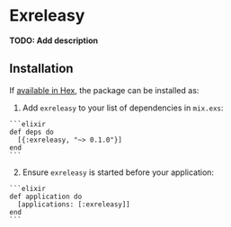 # Exreleasy

**TODO: Add description**

## Installation

If [available in Hex](https://hex.pm/docs/publish), the package can be installed as:

  1. Add `exreleasy` to your list of dependencies in `mix.exs`:

    ```elixir
    def deps do
      [{:exreleasy, "~> 0.1.0"}]
    end
    ```

  2. Ensure `exreleasy` is started before your application:

    ```elixir
    def application do
      [applications: [:exreleasy]]
    end
    ```

